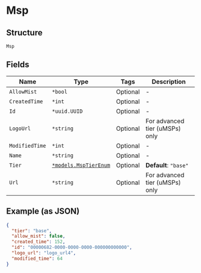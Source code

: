 
# Msp

## Structure

`Msp`

## Fields

| Name | Type | Tags | Description |
|  --- | --- | --- | --- |
| `AllowMist` | `*bool` | Optional | - |
| `CreatedTime` | `*int` | Optional | - |
| `Id` | `*uuid.UUID` | Optional | - |
| `LogoUrl` | `*string` | Optional | For advanced tier (uMSPs) only |
| `ModifiedTime` | `*int` | Optional | - |
| `Name` | `*string` | Optional | - |
| `Tier` | [`*models.MspTierEnum`](../../doc/models/msp-tier-enum.md) | Optional | **Default**: `"base"` |
| `Url` | `*string` | Optional | For advanced tier (uMSPs) only |

## Example (as JSON)

```json
{
  "tier": "base",
  "allow_mist": false,
  "created_time": 152,
  "id": "00000682-0000-0000-0000-000000000000",
  "logo_url": "logo_url4",
  "modified_time": 64
}
```

